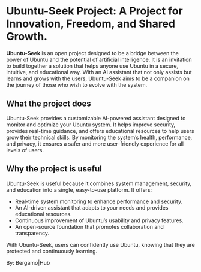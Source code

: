 
# Ubuntu-Seek Project: A Project for Innovation, Freedom, and Shared Growth.

**Ubuntu-Seek** is an open project designed to be a bridge between the power of Ubuntu and the potential of artificial intelligence. It is an invitation to build together a solution that helps anyone use Ubuntu in a secure, intuitive, and educational way. With an AI assistant that not only assists but learns and grows with the users, Ubuntu-Seek aims to be a companion on the journey of those who wish to evolve with the system.

## What the project does
Ubuntu-Seek provides a customizable AI-powered assistant designed to monitor and optimize your Ubuntu system. It helps improve security, provides real-time guidance, and offers educational resources to help users grow their technical skills. By monitoring the system’s health, performance, and privacy, it ensures a safer and more user-friendly experience for all levels of users.

## Why the project is useful
Ubuntu-Seek is useful because it combines system management, security, and education into a single, easy-to-use platform. It offers:
- Real-time system monitoring to enhance performance and security.
- An AI-driven assistant that adapts to your needs and provides educational resources.
- Continuous improvement of Ubuntu’s usability and privacy features.
- An open-source foundation that promotes collaboration and transparency.

With Ubuntu-Seek, users can confidently use Ubuntu, knowing that they are protected and continuously learning.

By: Bergamo|Hub
